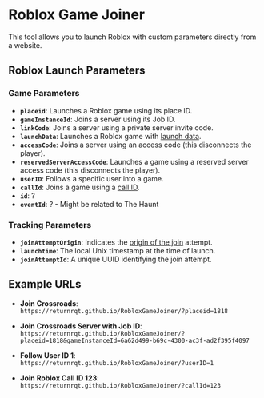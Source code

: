# Roblox Game Joiner

This tool allows you to launch Roblox with custom parameters directly from a website.

## Roblox Launch Parameters

### Game Parameters
- **`placeid`**: Launches a Roblox game using its place ID.
- **`gameInstanceId`**: Joins a server using its Job ID.
- **`linkCode`**: Joins a server using a private server invite code.
- **`launchData`**: Launches a Roblox game with [launch data](https://devforum.roblox.com/t/developer-deeplinking-beta/1904069).
- **`accessCode`**: Joins a server using an access code (this disconnects the player).
- **`reservedServerAccessCode`**: Launches a game using a reserved server access code (this disconnects the player).
- **`userID`**: Follows a specific user into a game.
- **`callId`**: Joins a game using a [call ID](https://devforum.roblox.com/t/the-future-of-immersive-communication-on-roblox/2701137).
- **`id`**: ?
- **`eventId`**: ? - Might be related to The Haunt

### Tracking Parameters
- **`joinAttemptOrigin`**: Indicates the [origin of the join](https://gist.github.com/returnrqt/c524cd4f93062ee90df8c5b2604133d4) attempt.
- **`launchtime`**: The local Unix timestamp at the time of launch.
- **`joinAttemptId`**: A unique UUID identifying the join attempt.

## Example URLs
- **Join Crossroads**:  
  `https://returnrqt.github.io/RobloxGameJoiner/?placeid=1818`
  
- **Join Crossroads Server with Job ID**:  
  `https://returnrqt.github.io/RobloxGameJoiner/?placeid=1818&gameInstanceId=6a62d499-b69c-4300-ac3f-ad2f395f4097`
  
- **Follow User ID 1**:  
  `https://returnrqt.github.io/RobloxGameJoiner/?userID=1`
  
- **Join Roblox Call ID 123**:  
  `https://returnrqt.github.io/RobloxGameJoiner/?callId=123`
